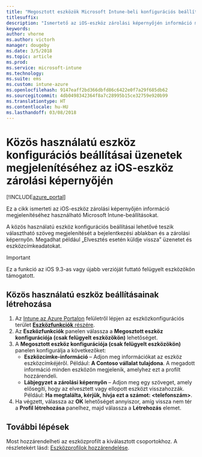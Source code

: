 ```yaml
---
title: "Megosztott eszközök Microsoft Intune-beli konfigurációs beállításai iOS-re"
titlesuffix: 
description: "Ismertető az iOS-eszköz zárolási képernyőjén információ megjelenítéséhez használható Microsoft Intune-beállításokról."
keywords: 
author: vhorne
ms.author: victorh
manager: dougeby
ms.date: 3/5/2018
ms.topic: article
ms.prod: 
ms.service: microsoft-intune
ms.technology: 
ms.suite: ems
ms.custom: intune-azure
ms.openlocfilehash: 9147eaff2bd366dbfd86c6422e0f7a29f685db62
ms.sourcegitcommit: 4db0498342364f8a7c28995b15ce32759e920b99
ms.translationtype: HT
ms.contentlocale: hu-HU
ms.lasthandoff: 03/08/2018
---
```

# <a name="shared-device-configuration-settings-to-display-messages-on-the-ios-device-lock-screen"></a>Közös használatú eszköz konfigurációs beállításai üzenetek megjelenítéséhez az iOS-eszköz zárolási képernyőjén

[!INCLUDE[azure_portal](./includes/azure_portal.md)]

Ez a cikk ismerteti az iOS-eszköz zárolási képernyőjén információ megjelenítéséhez használható Microsoft Intune-beállításokat.

A közös használatú eszköz konfigurációs beállításai lehetővé teszik választható szöveg megjelenítését a bejelentkezési ablakban és a zárolási képernyőn. Megadhat például „Elvesztés esetén küldje vissza” üzenetet és eszközcímkeadatokat. 

>[!IMPORTANT]
> Ez a funkció az iOS 9.3-as vagy újabb verzióját futtató felügyelt eszközökön támogatott.

## <a name="create-shared-device-settings"></a>Közös használatú eszköz beállításainak létrehozása

1. Az [Intune az Azure Portalon](https://portal.azure.com) felületről lépjen az eszközkonfigurációs terület [**Eszközfunkciók** részére](device-features-configure.md). 
1. Az **Eszközfunkciók** panelen válassza a **Megosztott eszköz konfigurációja (csak felügyelt eszközökön)** lehetőséget.
2. A **Megosztott eszköz konfigurációja (csak felügyelt eszközökön)** panelen konfigurálja a következőket:
    - **Eszközcímke-információ** – Adjon meg információkat az eszköz eszközcímkéjéről. Például: **A Contoso vállalat tulajdona**. A megadott információ minden eszközön megjelenik, amelyhez ezt a profilt hozzárendeli.
    - **Lábjegyzet a zárolási képernyőn** – Adjon meg egy szöveget, amely elősegíti, hogy az elvesztett vagy ellopott eszközt visszahozzák. Például: **Ha megtalálta, kérjük, hívja ezt a számot: <telefonszám>**.
3. Ha végzett, válassza az **OK** lehetőséget annyiszor, amíg vissza nem tér a **Profil létrehozása** panelhez, majd válassza a **Létrehozás** elemet. 


## <a name="next-steps"></a>További lépések

Most hozzárendelheti az eszközprofilt a kiválasztott csoportokhoz. A részletekért lásd: [Eszközprofilok hozzárendelése](device-profile-assign.md).
